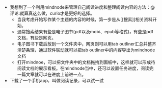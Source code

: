 - 我想到了一个利用mindnode来管理自己阅读进度和整理阅读内容的方法：@评论:就算真这么做，curio才是更好的选择。
    - 当我考虑开始写作某个主题的内容的时候，第一步是从[[搜索]]相关资料开始。
    - 通常搜索结果有些是电子图书(pdf以及mobi、epub等格式)，有些是pdf文档，有些是网页。
    - 电子图书下载后放到一个文件夹中，网页则可以用tab outliner汇总并整齐清楚条理，通过软件联动就可以把tab outliner中的内容导出为mindnode文档
    - 打开mindnoe，可以把文件夹中的文档拖拽到面板中，这样就可以形成待阅读文档的展示看板。在mindnode当中，还可以设置任务进度，阅读完一篇文章就可以在进度上前进一点。
- 下载了一个手机app，叫做阅读记录，可以试一试
